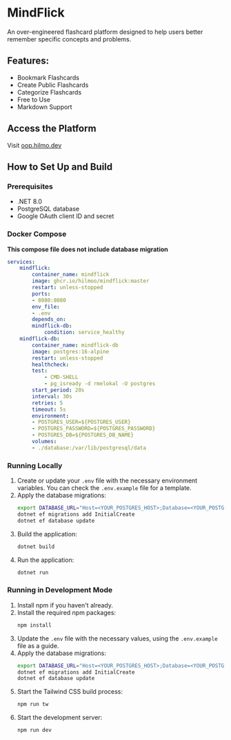 # MindFlick

An over-engineered flashcard platform designed to help users better remember specific concepts and problems.

## Features:

- Bookmark Flashcards
- Create Public Flashcards
- Categorize Flashcards
- Free to Use
- Markdown Support

## Access the Platform

Visit [oop.hilmo.dev](https://oop.hilmo.dev)

## How to Set Up and Build

### Prerequisites

- .NET 8.0
- PostgreSQL database
- Google OAuth client ID and secret

### Docker Compose

**This compose file does not include database migration**
```yaml
services:
    mindflick:
        container_name: mindflick
        image: ghcr.io/hilmoo/mindflick:master
        restart: unless-stopped
        ports:
        - 8080:8080
        env_file:
        - .env
        depends_on:
        mindflick-db:
            condition: service_healthy
    mindflick-db:
        container_name: mindflick-db
        image: postgres:16-alpine
        restart: unless-stopped
        healthcheck:
        test:
            - CMD-SHELL
            - pg_isready -d rmelokal -U postgres
        start_period: 20s
        interval: 30s
        retries: 5
        timeout: 5s
        environment:
        - POSTGRES_USER=${POSTGRES_USER}
        - POSTGRES_PASSWORD=${POSTGRES_PASSWORD}
        - POSTGRES_DB=${POSTGRES_DB_NAME}
        volumes:
        - ./database:/var/lib/postgresql/data
```

### Running Locally

1. Create or update your `.env` file with the necessary environment variables. You can check the `.env.example` file for
   a template.
2. Apply the database migrations:
   ```bash
   export DATABASE_URL="Host=<YOUR_POSTGRES_HOST>;Database=<YOUR_POSTGRES_DB_NAME>;Username=<YOUR_POSTGRES_USER>;Password=<YOUR_POSTGRES_PASSWORD>"
   dotnet ef migrations add InitialCreate
   dotnet ef database update
   ```
3. Build the application:
   ```bash
   dotnet build
   ```
4. Run the application:
   ```bash
   dotnet run
   ```

### Running in Development Mode

1. Install npm if you haven't already.
2. Install the required npm packages:
   ```bash
   npm install
   ```
3. Update the `.env` file with the necessary values, using the `.env.example` file as a guide.
4. Apply the database migrations:
   ```bash
   export DATABASE_URL="Host=<YOUR_POSTGRES_HOST>;Database=<YOUR_POSTGRES_DB_NAME>;Username=<YOUR_POSTGRES_USER>;Password=<YOUR_POSTGRES_PASSWORD>"
   dotnet ef migrations add InitialCreate
   dotnet ef database update
   ```
5. Start the Tailwind CSS build process:
   ```bash
   npm run tw
   ```
6. Start the development server:
   ```bash
   npm run dev
   ```
